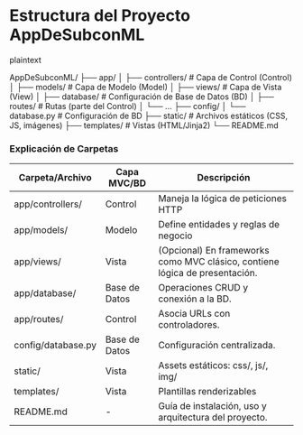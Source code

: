 # Estructura del Proyecto AppDeSubconML
plaintext

AppDeSubconML/
├── app/
│   ├── controllers/       # Capa de Control (Control)
│   ├── models/            # Capa de Modelo (Model)
│   ├── views/             # Capa de Vista (View)
│   ├── database/          # Configuración de Base de Datos (BD)
│   ├── routes/            # Rutas (parte del Control)
│   └── ...
├── config/
│   └── database.py        # Configuración de BD
├── static/                # Archivos estáticos (CSS, JS, imágenes)
├── templates/             # Vistas (HTML/Jinja2)
└── README.md

### Explicación de Carpetas

| **Carpeta/Archivo**       | **Capa MVC/BD**       | **Descripción**                                                                 |
|---------------------------|-----------------------|---------------------------------------------------------------------------------|
| app/controllers/        | Control               | Maneja la lógica de peticiones HTTP                                             |
| app/models/             | Modelo                | Define entidades y reglas de negocio                                            |
| app/views/              | Vista                 | (Opcional) En frameworks como MVC clásico, contiene lógica de presentación.   |
| app/database/           | Base de Datos         | Operaciones CRUD y conexión a la BD.                                            |
| app/routes/             | Control               | Asocia URLs con controladores.                                                  |
| config/database.py      | Base de Datos         | Configuración centralizada.                                                     |
| static/                 | Vista                 | Assets estáticos: css/, js/, img/                                         |
| templates/              | Vista                 | Plantillas renderizables                                                        |
| README.md               | -                     | Guía de instalación, uso y arquitectura del proyecto.                           |